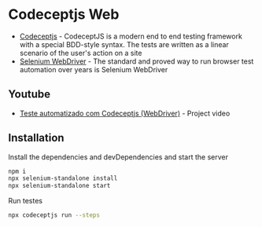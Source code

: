 # Codeceptjs Web

- [Codeceptjs](https://codecept.io/) - CodeceptJS is a modern end to end testing framework with a special BDD-style syntax. The tests are written as a linear scenario of the user's action on a site
- [Selenium WebDriver](https://codecept.io/webdriver/#what-is-selenium-webdriver) - The standard and proved way to run browser test automation over years is Selenium WebDriver

## Youtube

- [Teste automatizado com Codeceptjs (WebDriver)](https://www.youtube.com/watch?v=cT6GBx4x9rQ) - Project video
## Installation
Install the dependencies and devDependencies and start the server

```sh
npm i
npx selenium-standalone install
npx selenium-standalone start
```

Run testes

```sh
npx codeceptjs run --steps
```
